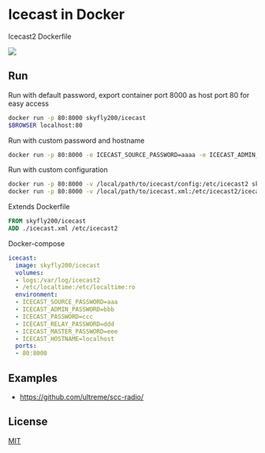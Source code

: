 # Icecast in Docker
Icecast2 Dockerfile

[![](http://dockeri.co/image/skyfly200/icecast)](https://index.docker.io/u/skyfly200/icecast/)

## Run

Run with default password, export container port 8000 as host port 80 for easy access

```bash
docker run -p 80:8000 skyfly200/icecast
$BROWSER localhost:80
```

Run with custom password and hostname

```bash
docker run -p 80:8000 -e ICECAST_SOURCE_PASSWORD=aaaa -e ICECAST_ADMIN_PASSWORD=bbbb -e ICECAST_PASSWORD=cccc -e ICECAST_RELAY_PASSWORD=dddd -e ICECAST_MASTER_PASSWORD=eeee -e ICECAST_HOSTNAME=localhost skyfly200/icecast
```

Run with custom configuration

```bash
docker run -p 80:8000 -v /local/path/to/icecast/config:/etc/icecast2 skyfly200/icecast
docker run -p 80:8000 -v /local/path/to/icecast.xml:/etc/icecast2/icecast.xml skyfly200/icecast
```

Extends Dockerfile

```Dockerfile
FROM skyfly200/icecast
ADD ./icecast.xml /etc/icecast2
```

Docker-compose

```yaml
icecast:
  image: skyfly200/icecast
  volumes:
  - logs:/var/log/icecast2
  - /etc/localtime:/etc/localtime:ro
  environment:
  - ICECAST_SOURCE_PASSWORD=aaa
  - ICECAST_ADMIN_PASSWORD=bbb
  - ICECAST_PASSWORD=ccc
  - ICECAST_RELAY_PASSWORD=ddd
  - ICECAST_MASTER_PASSWORD=eee
  - ICECAST_HOSTNAME=localhost
  ports:
  - 80:8000
```

## Examples

- https://github.com/ultreme/scc-radio/


## License

[MIT](https://github.com/moul/docker-icecast/blob/master/LICENSE.md)
